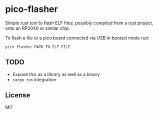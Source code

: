 # pico-flasher

Simple rust tool to flash ELF files, possibly compiled from a rust project, onto an RP2040 or similar chip.

To flash a file to a pico board connected via USB in bootsel mode run:

```shell
pico_flasher PATH_TO_ELF_FILE
```

## TODO

* Expose this as a library as well as a binary
* `cargo run` integration

## License

MIT
